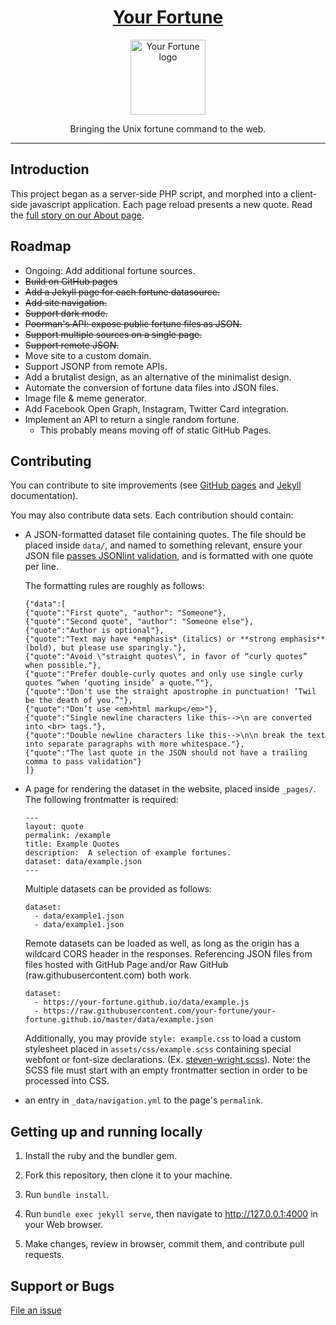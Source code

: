 <h1 align="center">
   <a href="https://your-fortune.github.io">Your Fortune</a>
</h1>
<p align="center">
   <a href="https://your-fortune.github.io">
      <img src="https://your-fortune.github.io/assets/images/logo-fortune.svg" width=120 alt="Your Fortune logo" />
   <a>
</p>
<p align="center">Bringing the Unix fortune command to the web.</p>
<hr>

## Introduction

This project began as a server-side PHP script, and morphed into a
client-side javascript application.  Each page reload presents a
new quote. Read the [full story on our About page][1].

## Roadmap

* Ongoing: Add additional fortune sources.
* <del>Build on GitHub pages</del>
* <del>Add a Jekyll page for each fortune datasource.</del>
* <del>Add site navigation.</del>
* <del>Support dark mode.</del>
* <del>Poorman's API: expose public fortune files as JSON.</del>
* <del>Support multiple sources on a single page.</del>
* <del>Support remote JSON.</del>
* Move site to a custom domain.
* Support JSONP from remote APIs.
* Add a brutalist design, as an alternative of the minimalist design.
* Automate the conversion of fortune data files into JSON files.
* Image file & meme generator.
* Add Facebook Open Graph, Instagram, Twitter Card integration.
* Implement an API to return a single random fortune.
    * This probably means moving off of static GitHub Pages.

## Contributing

You can contribute to site improvements (see [GitHub pages][2]
and [Jekyll][3] documentation).

You may also contribute data sets. Each contribution should contain:

* A JSON-formatted dataset file containing quotes. The file should be
  placed inside `data/`, and named to something relevant,
  ensure your JSON file [passes JSONlint validation][4], and is
  formatted with one quote per line.

  The formatting rules are roughly as follows:

  ```
  {"data":[
  {"quote":"First quote", "author": "Someone"},
  {"quote":"Second quote", "author": "Someone else"},
  {"quote":"Author is optional"},
  {"quote":"Text may have *emphasis* (italics) or **strong emphasis** (bold), but please use sparingly."},
  {"quote":"Avoid \"straight quotes\", in favor of “curly quotes” when possible."},
  {"quote":"Prefer double-curly quotes and only use single curly quotes “when ‘quoting inside’ a quote.”"},
  {"quote":"Don't use the straight apostrophe in punctuation! ’Twil be the death of you.”"},
  {"quote":"Don’t use <em>html markup</em>"},
  {"quote":"Single newline characters like this-->\n are converted into <br> tags."},
  {"quote":"Double newline characters like this-->\n\n break the text into separate paragraphs with more whitespace."},
  {"quote":"The last quote in the JSON should not have a trailing comma to pass validation"}
  ]}
  ```

* A page for rendering the dataset in the website, placed inside `_pages/`.
  The following frontmatter is required:

  ```
  ---
  layout: quote
  permalink: /example
  title: Example Quotes
  description:  A selection of example fortunes.
  dataset: data/example.json
  ---
  ```

  Multiple datasets can be provided as follows:

  ```
  dataset:
    - data/example1.json
    - data/example1.json
  ```

  Remote datasets can be loaded as well, as long as the origin has a wildcard
  CORS header in the responses. Referencing JSON files from files hosted with
  GitHub Page and/or Raw GitHub (raw.githubusercontent.com) both work.

  ```
  dataset:
    - https://your-fortune.github.io/data/example.js
    - https://raw.githubusercontent.com/your-fortune/your-fortune.github.io/master/data/example.json
  ```

  Additionally, you may provide `style: example.css` to load a custom
  stylesheet placed in `assets/css/example.scss` containing special
  webfont or font-size declarations. (Ex. [steven-wright.scss][5]).
  Note: the SCSS file must start with an empty frontmatter section
  in order to be processed into CSS.

* an entry in `_data/navigation.yml` to the page's `permalink`.

## Getting up and running locally

1. Install the ruby and the bundler gem.

2. Fork this repository, then clone it to your machine.

3. Run `bundle install`.

4. Run `bundle exec jekyll serve`, then navigate to
   http://127.0.0.1:4000 in your Web browser.

5. Make changes, review in browser, commit them, and contribute pull requests.

## Support or Bugs

[File an issue](https://github.com/your-fortune/your-fortune.github.io/issues/new)

[1]: https://your-fortune.github.io/about
[2]: https://help.github.com/categories/github-pages-basics/
[3]: https://jekyllrb.com/
[4]: https://jsonlint.com/
[5]: https://github.com/your-fortune/your-fortune.github.io/blob/master/assets/css/steven-wright.scss
